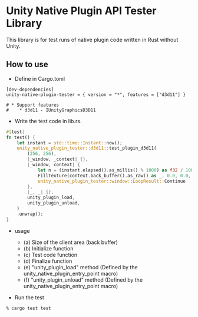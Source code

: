 Unity Native Plugin API Tester Library
====

This library is for test runs of native plugin code written in Rust without Unity.

## How to use

* Define in Cargo.toml
```cargo
[dev-dependencies]
unity-native-plugin-tester = { version = "*", features = ["d3d11"] }

# * Support features
#    * d3d11 - IUnityGraphicsD3D11
```

* Write the test code in lib.rs.
```rust
#[test]
fn test() {
    let instant = std::time::Instant::now();
    unity_native_plugin_tester::d3d11::test_plugin_d3d11(
        (256, 256),                                                             // (a)
        |_window, _context| {},                                                 // (b)
        |_window, context| {                                                    // (c)
            let n = (instant.elapsed().as_millis() % 1000) as f32 / 1000.0;
            FillTexture(context.back_buffer().as_raw() as _, 0.0, 0.0, n, 1.0);
            unity_native_plugin_tester::window::LoopResult::Continue
        },
        |_, _| {},                                                              // (d)
        unity_plugin_load,                                                      // (e)
        unity_plugin_unload,                                                    // (f)
    )
    .unwrap();
}
```
* usage
    * (a) Size of the client area (back buffer)
    * (b) Initialize function
    * (c) Test code function
    * (d) Finalize function
    * (e) "unity_plugin_load" method (Defined by the unity_native_plugin_entry_point macro)
    * (f) "unity_plugin_unload" method (Defined by the unity_native_plugin_entry_point macro)

* Run the test
```
% cargo test test
```

